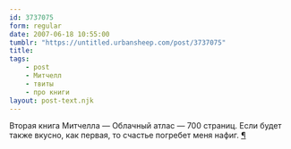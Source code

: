```yaml
---
id: 3737075
form: regular
date: 2007-06-18 10:55:00
tumblr: "https://untitled.urbansheep.com/post/3737075"
title:
tags:
    - post
    - Митчелл
    - твиты
    - про книги
layout: post-text.njk
---
```


<p>Вторая книга Митчелла — Облачный атлас — 700 страниц. Если будет также вкусно, как первая, то счастье погребет меня нафиг. <a href="http://twitter.com/urbansheep/statuses/109322382">¶</a></p>

